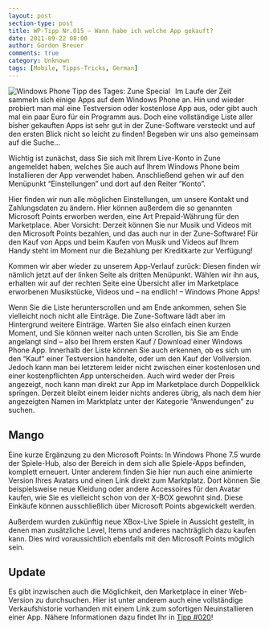 ```yaml
---
layout: post
section-type: post
title: WP-Tipp Nr.015 – Wann habe ich welche App gekauft?
date: 2011-09-22 08:00
author: Gordon Breuer
comments: true
category: Unknown
tags: [Mobile, Tipps-Tricks, German]
---
```

<p><img style="margin: 0px 10px 0px 0px; display: inline; float: left;" title="" src="http://anheledirwp.blob.core.windows.net/wordpress/2011/09/zune.png" alt="Windows Phone Tipp des Tages: Zune Special" align="left" />Im Laufe der Zeit sammeln sich einige Apps auf dem Windows Phone an. Hin und wieder probiert man mal eine Testversion oder kostenlose App aus, oder gibt auch mal ein paar Euro f&uuml;r ein Programm aus. Doch eine vollst&auml;ndige Liste aller bisher gekauften Apps ist sehr gut in der Zune-Software versteckt und auf den ersten Blick nicht so leicht zu finden! Begeben wir uns also gemeinsam auf die Suche&hellip;</p>
<p>Wichtig ist zun&auml;chst, dass Sie sich mit Ihrem Live-Konto in Zune angemeldet haben, welches Sie auch auf Ihrem Windows Phone beim Installieren der App verwendet haben. Anschlie&szlig;end gehen wir auf den Men&uuml;punkt &ldquo;Einstellungen&rdquo; und dort auf den Reiter &ldquo;Konto&rdquo;.</p>
<p>Hier finden wir nun alle m&ouml;glichen Einstellungen, um unsere Kontakt und Zahlungsdaten zu &auml;ndern. Hier k&ouml;nnen au&szlig;erdem die so genannten Microsoft Points erworben werden, eine Art Prepaid-W&auml;hrung f&uuml;r den Marketplace. Aber Vorsicht: Derzeit k&ouml;nnen Sie nur Musik und Videos mit den Microsoft Points bezahlen, und das auch nur in der Zune-Software! F&uuml;r den Kauf von Apps und beim Kaufen von Musik und Videos auf Ihrem Handy steht im Moment nur die Bezahlung per Kreditkarte zur Verf&uuml;gung!</p>
<p>Kommen wir aber wieder zu unserem App-Verlauf zur&uuml;ck: Diesen finden wir n&auml;mlich jetzt auf der linken Seite als dritten Men&uuml;punkt. W&auml;hlen wir ihn aus, erhalten wir auf der rechten Seite eine &Uuml;bersicht aller im Marketplace erworbenen Musikst&uuml;cke, Videos und &ndash; na endlich! &ndash; Windows Phone Apps!</p>
<p>Wenn Sie die Liste herunterscrollen und am Ende ankommen, sehen Sie vielleicht noch nicht alle Eintr&auml;ge. Die Zune-Software l&auml;dt aber im Hintergrund weitere Eintr&auml;ge. Warten Sie also einfach einen kurzen Moment, und Sie k&ouml;nnen weiter nach unten Scrollen, bis Sie am Ende angelangt sind &ndash; also bei Ihrem ersten Kauf / Download einer Windows Phone App. Innerhalb der Liste k&ouml;nnen Sie auch erkennen, ob es sich um den &ldquo;Kauf&rdquo; einer Testversion handelte, oder um den Kauf der Vollversion. Jedoch kann man bei letzterem leider nicht zwischen einer kostenlosen und einer kostenpflichten App unterscheiden. Auch wird weder der Preis angezeigt, noch kann man direkt zur App im Marketplace durch Doppelklick springen. Derzeit bleibt einem leider nichts anderes &uuml;brig, als nach dem hier angezeigten Namen im Marktplatz unter der Kategorie &ldquo;Anwendungen&rdquo; zu suchen.</p>
<h2>Mango</h2>
<p>Eine kurze Erg&auml;nzung zu den Microsoft Points: In Windows Phone 7.5 wurde der Spiele-Hub, also der Bereich in dem sich alle Spiele-Apps befinden, komplett erneuert. Unter anderem finden Sie hier nun auch eine animierte Version Ihres Avatars und einen Link direkt zum Marktplatz. Dort k&ouml;nnen Sie beispielsweise neue Kleidung oder andere Accessoires f&uuml;r den Avatar kaufen, wie Sie es vielleicht schon von der X-BOX gewohnt sind. Diese Eink&auml;ufe k&ouml;nnen ausschlie&szlig;lich &uuml;ber Microsoft Points abgewickelt werden.</p>
<p>Au&szlig;erdem wurden zuk&uuml;nftig neue XBox-Live Spiele in Aussicht gestellt, in denen man zus&auml;tzliche Level, Items und anderes nachtr&auml;glich dazu kaufen kann. Dies wird voraussichtlich ebenfalls mit den Microsoft Points m&ouml;glich sein.</p>
<h2>Update</h2>
<p>Es gibt inzwischen auch die M&ouml;glichkeit, den Marketplace in einer Web-Version zu durchsuchen. Hier ist unter anderem auch eine vollst&auml;ndige Verkaufshistorie vorhanden mit einem Link zum sofortigen Neuinstallieren einer App. N&auml;here Informationen dazu findet Ihr in <a href="/post/2011/09/29/WP-Tipp-020-&ndash;-Liste-aller-App-Kaufe-im-Web-Marketplace.aspx">Tipp #020</a>!</p>
